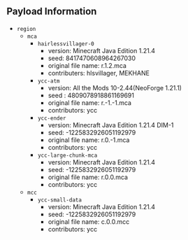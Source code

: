 ## Payload Information

- `region`
  - `mca`
    - `hairlessvillager-0`
      - version: Minecraft Java Edition 1.21.4
      - seed: 8417470608964267030
      - original file name: r.1.2.mca
      - contributers: hlsvillager, MEKHANE
    - `ycc-atm`
      - version: All the Mods 10-2.44(NeoForge 1.21.1)
      - seed : 4809078918861169691
      - original file name: r.-1.-1.mca
      - contributors: ycc
    - `ycc-ender`
      - version: Minecraft Java Edition 1.21.4 DIM-1
      - seed: -1225832926051192979
      - original file name: r.0.-1.mca
      - contributors: ycc
    - `ycc-large-chunk-mca`
      - version: Minecraft Java Edition 1.21.4
      - seed: -1225832926051192979
      - original file name: r.0.0.mca
      - contributors: ycc
  - `mcc`
    - `ycc-small-data`
      - version: Minecraft Java Edition 1.21.4
      - seed: -1225832926051192979
      - original file name: c.0.0.mcc
      - contributors: ycc
